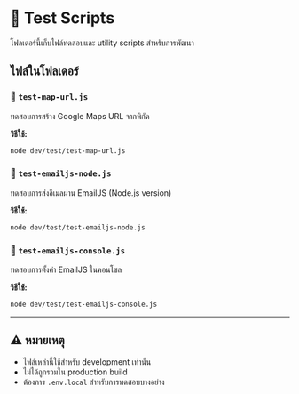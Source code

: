 # 🧪 Test Scripts

โฟลเดอร์นี้เก็บไฟล์ทดสอบและ utility scripts สำหรับการพัฒนา

## ไฟล์ในโฟลเดอร์

### 📍 `test-map-url.js`

ทดสอบการสร้าง Google Maps URL จากพิกัด

**วิธีใช้:**

```bash
node dev/test/test-map-url.js
```

### 📧 `test-emailjs-node.js`

ทดสอบการส่งอีเมลผ่าน EmailJS (Node.js version)

**วิธีใช้:**

```bash
node dev/test/test-emailjs-node.js
```

### 📧 `test-emailjs-console.js`

ทดสอบการตั้งค่า EmailJS ในคอนโซล

**วิธีใช้:**

```bash
node dev/test/test-emailjs-console.js
```

---

## ⚠️ หมายเหตุ

- ไฟล์เหล่านี้ใช้สำหรับ development เท่านั้น
- ไม่ได้ถูกรวมใน production build
- ต้องการ `.env.local` สำหรับการทดสอบบางอย่าง
